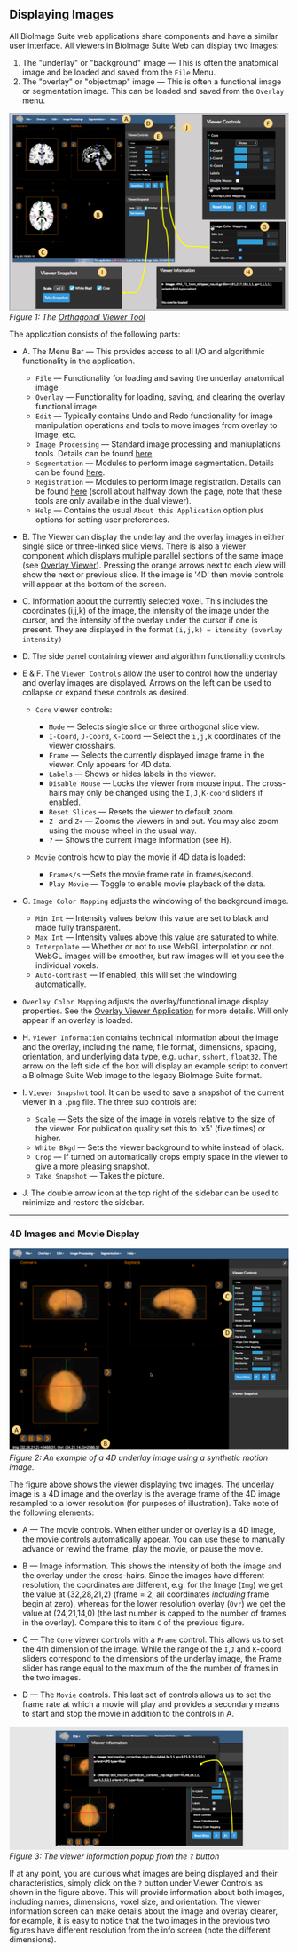 ## Displaying Images

All BioImage Suite web applications share components and have a similar user interface. All viewers in BioImage Suite Web can display two images:

1. The "underlay" or "background" image — This is often the anatomical image and be loaded and saved from the `File` Menu.
2. The "overlay" or "objectmap" image — This is often a functional image or segmentation image. This can be loaded and saved from the `Overlay` menu.


![An Application ](images/viewer.png)
_Figure 1: The [Orthagonal Viewer Tool](https://bioimagesuiteweb.github.io/webapp/viewer.html)_

The application consists of the following parts:

* A. The Menu Bar — This provides access to all I/O and algorithmic functionality in the application. 
    * `File` — Functionality for loading and saving the underlay anatomical image
    * `Overlay` — Functionality for loading, saving, and clearing the overlay functional image. 
    * `Edit` — Typically contains Undo and Redo functionality for image manipulation operations and tools to move images from overlay to image, etc.
    * `Image Processing` — Standard image processing and maniuplations tools. Details can be found [here](./tools/imageprocessing.md).
    * `Segmentation` — Modules to perform image segmentation. Details can be found [here](./tools/segmentationtools.md).
    * `Registration` — Modules to perform image registration. Details can be found [here](./dualviewer.md) (scroll about halfway down the page, note that these tools are only available in the dual viewer).
    * `Help` — Contains the usual `About this Application` option plus options for setting user preferences.

* B. The Viewer can display the underlay and the overlay images in either single slice or three-linked slice views. There is also a viewer component which displays multiple parallel sections of the same image (see [Overlay Viewer](overlayviewer.md)). Pressing the orange arrows next to each view will show the next or previous slice. If the image is '4D' then movie controls will appear at the bottom of the screen.

* C. Information about the currently selected voxel. This includes the coordinates (i,j,k) of the image, the intensity of the image under the cursor, and the intensity of the overlay under the cursor if one is present. They are displayed in the format `(i,j,k) = itensity (overlay intensity)`

* D. The side panel containing viewer and algorithm functionality controls. 

* E & F. The `Viewer Controls` allow the user to control how the underlay and overlay images are displayed. Arrows on the left can be used to collapse or expand these controls as desired.
  * `Core` viewer controls: 
    * `Mode` — Selects single slice or three orthogonal slice view.
    * `I-Coord`, `J-Coord`, `K-Coord` — Select the `i,j,k` coordinates of the viewer crosshairs.
    * `Frame` — Selects the currently displayed image frame in the viewer. Only appears for 4D data.
    * `Labels` — Shows or hides labels in the viewer.
    * `Disable Mouse` — Locks the viewer from mouse input. The cross-hairs may only be changed using the `I,J,K-coord` sliders if enabled.
    * `Reset Slices` — Resets the viewer to default zoom.
    * `Z-` and `Z+` — Zooms the viewers in and out. You may also zoom using the mouse wheel in the usual way.
    * `?` — Shows the current image information (see H). 

  * `Movie` controls how to play the movie if 4D data is loaded:
    * `Frames/s` —Sets the movie frame rate in frames/second.
    * `Play Movie` — Toggle to enable movie playback of the data.

* G. `Image Color Mapping` adjusts the windowing of the background image.
    * `Min Int` — Intensity values below this value are set to black and made fully transparent.
    * `Max Int` — Intensity values above this value are saturated to white.
    * `Interpolate` — Whether or not to use WebGL interpolation or not. WebGL images will be smoother, but raw images will let you see the individual voxels.
    * `Auto-Contrast` — If enabled, this will set the windowing automatically.

* `Overlay Color Mapping` adjusts the overlay/functional image display properties. See the [Overlay Viewer Application](overlayviewer.md) for more details. Will only appear if an overlay is loaded.

* H. `Viewer Information` contains technical information about the image and the overlay, including the name, file format, dimensions, spacing, orientation, and underlying data type, e.g. `uchar`, `sshort`, `float32`. The arrow on the left side of the box will display an example script to convert a BioImage Suite Web image to the legacy BioImage Suite format.

* I. `Viewer Snapshot` tool. It can be used to save a snapshot of the current viewer in a `.png` file. The three sub controls are:
  *  `Scale` — Sets the size of the image in voxels relative to the size of the viewer. For publication quality set this to 'x5' (five times) or higher.
  *  `White Bkgd` — Sets the viewer background to white instead of black.
  * `Crop` — If turned on automatically crops empty space in the viewer to give a more pleasing snapshot.
  * `Take Snapshot` — Takes the picture.

* J. The double arrow icon at the top right of the sidebar can be used to minimize and restore the sidebar.

___

### 4D Images and Movie Display

![4D Overlay](images/4doverlay.png)
_Figure 2: An example of a 4D underlay image using a synthetic motion image._ 

The figure above shows the viewer displaying two images. The underlay image is a 4D image and the overlay is the average frame of the 4D image resampled to a lower resolution (for purposes of illustration). Take note of the following elements:

* A — The movie controls. When either under or overlay is a 4D image, the movie controls automatically appear. You can use these to manually advance or rewind the frame, play the movie, or pause the movie.

* B — Image information. This shows the intensity of both the image and the overlay under the cross-hairs. Since the images have different resolution, the coordinates are different, e.g. for the Image (`Img`) we get the value at (32,28,21,2) (frame = 2, all coordinates _including_ frame begin at zero), whereas for the lower resolution overlay (`Ovr`) we get the value at (24,21,14,0)  (the last number is capped to the number of frames in the overlay). Compare this to item `C` of the previous figure.

* C — The `Core` viewer controls with a `Frame` control. This allows us to set the 4th dimension of the image. While the range of the `I`,`J` and `K`-coord sliders correspond to the dimensions of the underlay image, the Frame slider has range equal to the maximum of the the number of frames in the two images.

* D — The `Movie` controls. This last set of controls allows us to set the frame rate at which a movie will play and provides a secondary means to start and stop the movie in addition to the controls in A.

![Image Information](images/4doverlay2.png)
_Figure 3: The viewer information popup from the `?` button_

If at any point, you are curious what images are being displayed and their characteristics, simply click on the `?` button under Viewer Controls as shown in the figure above. This will provide information about both images, including names, dimensions, voxel size, and orientation. The viewer information screen can make details about the image and overlay clearer, for example, it is easy to notice that the two images in the previous two figures have different resolution from the info screen (note the different dimensions).

